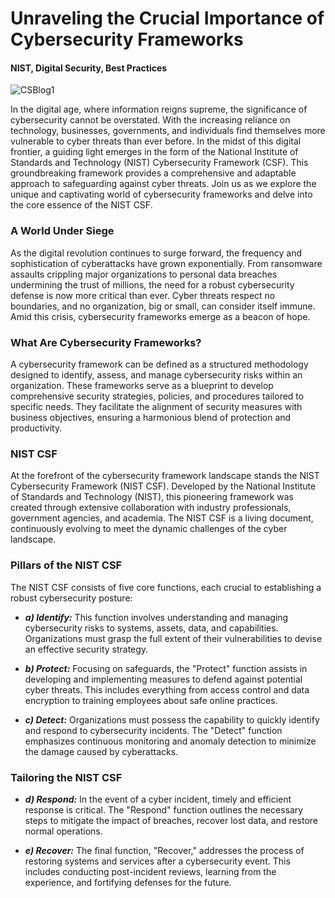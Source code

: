 # Unraveling the Crucial Importance of Cybersecurity Frameworks
#### NIST, Digital Security, Best Practices

![CSBlog1](https://github.com/CJanecka/My-Blog/assets/131223318/5160af75-a89f-4c39-bf7e-c26f3c3de6cb)

In the digital age, where information reigns supreme, the significance of cybersecurity cannot be overstated. With the increasing reliance on technology, businesses, governments, and individuals find themselves more 
vulnerable to cyber threats than ever before. In the midst of this digital frontier, a guiding light emerges in the form of the National Institute of Standards and Technology (NIST) Cybersecurity Framework (CSF). 
This groundbreaking framework provides a comprehensive and adaptable approach to safeguarding against cyber threats. Join us as we explore the unique and captivating world of cybersecurity frameworks and delve into 
the core essence of the NIST CSF.

### A World Under Siege

As the digital revolution continues to surge forward, the frequency and sophistication of cyberattacks have grown exponentially. From ransomware assaults crippling major organizations to personal data breaches undermining 
the trust of millions, the need for a robust cybersecurity defense is now more critical than ever. Cyber threats respect no boundaries, and no organization, big or small, can consider itself immune. Amid this crisis, 
cybersecurity frameworks emerge as a beacon of hope.

### What Are Cybersecurity Frameworks?

A cybersecurity framework can be defined as a structured methodology designed to identify, assess, and manage cybersecurity risks within an organization. These frameworks serve as a blueprint to develop comprehensive 
security strategies, policies, and procedures tailored to specific needs. They facilitate the alignment of security measures with business objectives, ensuring a harmonious blend of protection and productivity.

### NIST CSF

At the forefront of the cybersecurity framework landscape stands the NIST Cybersecurity Framework (NIST CSF). Developed by the National Institute of Standards and Technology (NIST), this pioneering framework was created 
through extensive collaboration with industry professionals, government agencies, and academia. The NIST CSF is a living document, continuously evolving to meet the dynamic challenges of the cyber landscape.

### Pillars of the NIST CSF

The NIST CSF consists of five core functions, each crucial to establishing a robust cybersecurity posture:

- ***a) Identify:*** This function involves understanding and managing cybersecurity risks to systems, assets, data, and capabilities. Organizations must grasp the full extent of their vulnerabilities to devise an
  effective security strategy.

- ***b) Protect:*** Focusing on safeguards, the "Protect" function assists in developing and implementing measures to defend against potential cyber threats. This includes everything from access control and data
  encryption to training employees about safe online practices.

- ***c) Detect:*** Organizations must possess the capability to quickly identify and respond to cybersecurity incidents. The "Detect" function emphasizes continuous monitoring and anomaly detection to minimize the
  damage caused by cyberattacks.

### Tailoring the NIST CSF

- ***d) Respond:*** In the event of a cyber incident, timely and efficient response is critical. The "Respond" function outlines the necessary steps to mitigate the impact of breaches, recover lost data, and restore
  normal operations.

- ***e) Recover:*** The final function, "Recover," addresses the process of restoring systems and services after a cybersecurity event. This includes conducting post-incident reviews, learning from the experience, and fortifying defenses for the future.
